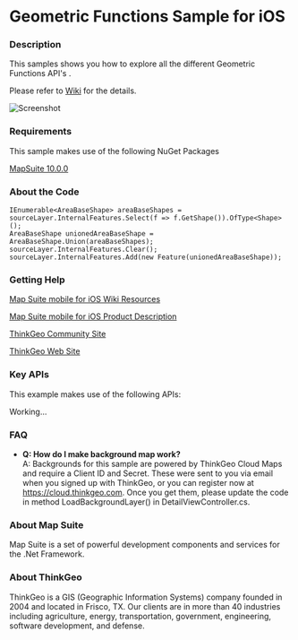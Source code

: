 # Geometric Functions Sample for iOS

### Description

This samples shows you how to explore all the different Geometric Functions API's . 

Please refer to [Wiki](http://wiki.thinkgeo.com/wiki/map_suite_mobile_for_ios) for the details.

![Screenshot](https://github.com/ThinkGeo/GeometricFunctionsSample-ForiOS/blob/master/Screenshot.png)

### Requirements
This sample makes use of the following NuGet Packages

[MapSuite 10.0.0](https://www.nuget.org/packages?q=ThinkGeo)

### About the Code

```CSharp
IEnumerable<AreaBaseShape> areaBaseShapes = sourceLayer.InternalFeatures.Select(f => f.GetShape()).OfType<Shape>();
AreaBaseShape unionedAreaBaseShape = AreaBaseShape.Union(areaBaseShapes);
sourceLayer.InternalFeatures.Clear();
sourceLayer.InternalFeatures.Add(new Feature(unionedAreaBaseShape));
```

### Getting Help

[Map Suite mobile for iOS Wiki Resources](http://wiki.thinkgeo.com/wiki/map_suite_mobile_for_ios)

[Map Suite mobile for iOS Product Description](https://thinkgeo.com/ui-controls#mobile-platforms)

[ThinkGeo Community Site](http://community.thinkgeo.com/)

[ThinkGeo Web Site](http://www.thinkgeo.com)

### Key APIs
This example makes use of the following APIs:

Working...

### FAQ
- __Q: How do I make background map work?__  
A: Backgrounds for this sample are powered by ThinkGeo Cloud Maps and require a Client ID and Secret. These were sent to you via email when you signed up with ThinkGeo, or you can register now at https://cloud.thinkgeo.com. Once you get them, please update the code in method LoadBackgroundLayer() in DetailViewController.cs.  

### About Map Suite
Map Suite is a set of powerful development components and services for the .Net Framework.

### About ThinkGeo
ThinkGeo is a GIS (Geographic Information Systems) company founded in 2004 and located in Frisco, TX. Our clients are in more than 40 industries including agriculture, energy, transportation, government, engineering, software development, and defense.
